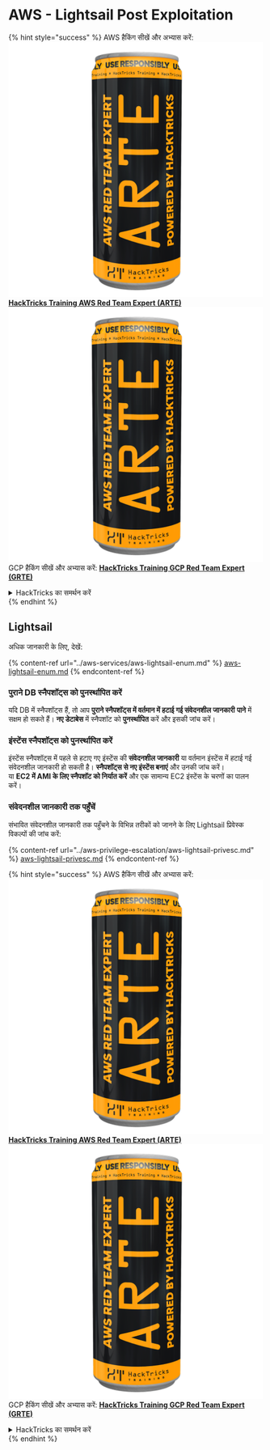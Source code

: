 # AWS - Lightsail Post Exploitation

{% hint style="success" %}
AWS हैकिंग सीखें और अभ्यास करें:<img src="../../../.gitbook/assets/image (1) (1) (1).png" alt="" data-size="line">[**HackTricks Training AWS Red Team Expert (ARTE)**](https://training.hacktricks.xyz/courses/arte)<img src="../../../.gitbook/assets/image (1) (1) (1).png" alt="" data-size="line">\
GCP हैकिंग सीखें और अभ्यास करें: <img src="../../../.gitbook/assets/image (2).png" alt="" data-size="line">[**HackTricks Training GCP Red Team Expert (GRTE)**<img src="../../../.gitbook/assets/image (2).png" alt="" data-size="line">](https://training.hacktricks.xyz/courses/grte)

<details>

<summary>HackTricks का समर्थन करें</summary>

* [**सदस्यता योजनाएँ**](https://github.com/sponsors/carlospolop) देखें!
* **💬 [**Discord समूह**](https://discord.gg/hRep4RUj7f) या [**telegram समूह**](https://t.me/peass) में शामिल हों या **Twitter** 🐦 पर हमें **फॉलो करें** [**@hacktricks\_live**](https://twitter.com/hacktricks_live)**.**
* **HackTricks** और [**HackTricks Cloud**](https://github.com/carlospolop/hacktricks-cloud) github repos में PRs सबमिट करके हैकिंग ट्रिक्स साझा करें।

</details>
{% endhint %}

## Lightsail

अधिक जानकारी के लिए, देखें:

{% content-ref url="../aws-services/aws-lightsail-enum.md" %}
[aws-lightsail-enum.md](../aws-services/aws-lightsail-enum.md)
{% endcontent-ref %}

### पुराने DB स्नैपशॉट्स को पुनर्स्थापित करें

यदि DB में स्नैपशॉट्स हैं, तो आप **पुराने स्नैपशॉट्स में वर्तमान में हटाई गई संवेदनशील जानकारी** **पाने** में सक्षम हो सकते हैं। **नए डेटाबेस** में स्नैपशॉट को **पुनर्स्थापित** करें और इसकी जांच करें।

### इंस्टेंस स्नैपशॉट्स को पुनर्स्थापित करें

इंस्टेंस स्नैपशॉट्स में पहले से हटाए गए इंस्टेंस की **संवेदनशील जानकारी** या वर्तमान इंस्टेंस में हटाई गई संवेदनशील जानकारी हो सकती है। **स्नैपशॉट्स से नए इंस्टेंस बनाएं** और उनकी जांच करें।\
या **EC2 में AMI के लिए स्नैपशॉट को निर्यात करें** और एक सामान्य EC2 इंस्टेंस के चरणों का पालन करें।

### संवेदनशील जानकारी तक पहुँचें

संभावित संवेदनशील जानकारी तक पहुँचने के विभिन्न तरीकों को जानने के लिए Lightsail प्रिवेस्क विकल्पों की जांच करें:

{% content-ref url="../aws-privilege-escalation/aws-lightsail-privesc.md" %}
[aws-lightsail-privesc.md](../aws-privilege-escalation/aws-lightsail-privesc.md)
{% endcontent-ref %}

{% hint style="success" %}
AWS हैकिंग सीखें और अभ्यास करें:<img src="../../../.gitbook/assets/image (1) (1) (1).png" alt="" data-size="line">[**HackTricks Training AWS Red Team Expert (ARTE)**](https://training.hacktricks.xyz/courses/arte)<img src="../../../.gitbook/assets/image (1) (1) (1).png" alt="" data-size="line">\
GCP हैकिंग सीखें और अभ्यास करें: <img src="../../../.gitbook/assets/image (2).png" alt="" data-size="line">[**HackTricks Training GCP Red Team Expert (GRTE)**<img src="../../../.gitbook/assets/image (2).png" alt="" data-size="line">](https://training.hacktricks.xyz/courses/grte)

<details>

<summary>HackTricks का समर्थन करें</summary>

* [**सदस्यता योजनाएँ**](https://github.com/sponsors/carlospolop) देखें!
* **💬 [**Discord समूह**](https://discord.gg/hRep4RUj7f) या [**telegram समूह**](https://t.me/peass) में शामिल हों या **Twitter** 🐦 पर हमें **फॉलो करें** [**@hacktricks\_live**](https://twitter.com/hacktricks_live)**.**
* **HackTricks** और [**HackTricks Cloud**](https://github.com/carlospolop/hacktricks-cloud) github repos में PRs सबमिट करके हैकिंग ट्रिक्स साझा करें।

</details>
{% endhint %}
